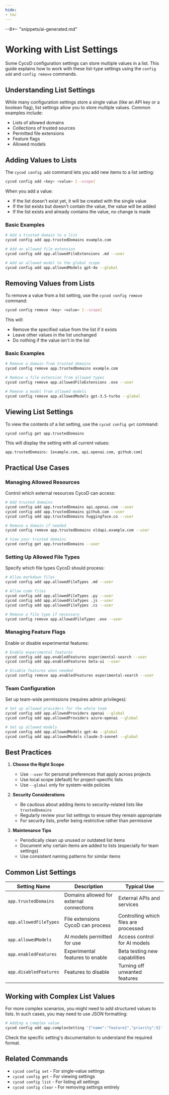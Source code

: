```yaml
---
hide:
- toc
---
```


--8<-- "snippets/ai-generated.md"

# Working with List Settings

Some CycoD configuration settings can store multiple values in a list. This guide explains how to work with these list-type settings using the `config add` and `config remove` commands.

## Understanding List Settings

While many configuration settings store a single value (like an API key or a boolean flag), list settings allow you to store multiple values. Common examples include:

- Lists of allowed domains
- Collections of trusted sources
- Permitted file extensions
- Feature flags
- Allowed models

## Adding Values to Lists

The `cycod config add` command lets you add new items to a list setting:

```bash
cycod config add <key> <value> [--scope]
```

When you add a value:
- If the list doesn't exist yet, it will be created with the single value
- If the list exists but doesn't contain the value, the value will be added
- If the list exists and already contains the value, no change is made

### Basic Examples

```bash
# Add a trusted domain to a list
cycod config add app.trustedDomains example.com

# Add an allowed file extension
cycod config add app.allowedFileExtensions .md --user

# Add an allowed model to the global scope
cycod config add app.allowedModels gpt-4o --global
```

## Removing Values from Lists

To remove a value from a list setting, use the `cycod config remove` command:

```bash
cycod config remove <key> <value> [--scope]
```

This will:
- Remove the specified value from the list if it exists
- Leave other values in the list unchanged
- Do nothing if the value isn't in the list

### Basic Examples

```bash
# Remove a domain from trusted domains
cycod config remove app.trustedDomains example.com

# Remove a file extension from allowed types
cycod config remove app.allowedFileExtensions .exe --user

# Remove a model from allowed models
cycod config remove app.allowedModels gpt-3.5-turbo --global
```

## Viewing List Settings

To view the contents of a list setting, use the `cycod config get` command:

```bash
cycod config get app.trustedDomains
```

This will display the setting with all current values:

```
app.trustedDomains: [example.com, api.openai.com, github.com]
```

## Practical Use Cases

### Managing Allowed Resources

Control which external resources CycoD can access:

```bash
# Add trusted domains
cycod config add app.trustedDomains api.openai.com --user
cycod config add app.trustedDomains github.com --user
cycod config add app.trustedDomains huggingface.co --user

# Remove a domain if needed
cycod config remove app.trustedDomains oldapi.example.com --user

# View your trusted domains
cycod config get app.trustedDomains --user
```

### Setting Up Allowed File Types

Specify which file types CycoD should process:

```bash
# Allow markdown files
cycod config add app.allowedFileTypes .md --user

# Allow code files
cycod config add app.allowedFileTypes .py --user
cycod config add app.allowedFileTypes .js --user
cycod config add app.allowedFileTypes .cs --user

# Remove a file type if necessary
cycod config remove app.allowedFileTypes .exe --user
```

### Managing Feature Flags

Enable or disable experimental features:

```bash
# Enable experimental features
cycod config add app.enabledFeatures experimental-search --user
cycod config add app.enabledFeatures beta-ui --user

# Disable features when needed
cycod config remove app.enabledFeatures experimental-search --user
```

### Team Configuration

Set up team-wide permissions (requires admin privileges):

```bash
# Set up allowed providers for the whole team
cycod config add app.allowedProviders openai --global
cycod config add app.allowedProviders azure-openai --global

# Set up allowed models
cycod config add app.allowedModels gpt-4o --global
cycod config add app.allowedModels claude-3-sonnet --global
```

## Best Practices

1. **Choose the Right Scope**
   - Use `--user` for personal preferences that apply across projects
   - Use local scope (default) for project-specific lists
   - Use `--global` only for system-wide policies

2. **Security Considerations**
   - Be cautious about adding items to security-related lists like `trustedDomains`
   - Regularly review your list settings to ensure they remain appropriate
   - For security lists, prefer being restrictive rather than permissive

3. **Maintenance Tips**
   - Periodically clean up unused or outdated list items
   - Document why certain items are added to lists (especially for team settings)
   - Use consistent naming patterns for similar items

## Common List Settings

| Setting Name | Description | Typical Use |
|--------------|-------------|-------------|
| `app.trustedDomains` | Domains allowed for external connections | External APIs and services |
| `app.allowedFileTypes` | File extensions CycoD can process | Controlling which files are processed |
| `app.allowedModels` | AI models permitted for use | Access control for AI models |
| `app.enabledFeatures` | Experimental features to enable | Beta testing new capabilities |
| `app.disabledFeatures` | Features to disable | Turning off unwanted features |

## Working with Complex List Values

For more complex scenarios, you might need to add structured values to lists. In such cases, you may need to use JSON formatting:

```bash
# Adding a complex value
cycod config add app.complexSetting '{"name":"feature1","priority":5}' --user
```

Check the specific setting's documentation to understand the required format.

## Related Commands

- `cycod config set` - For single-value settings
- `cycod config get` - For viewing settings
- `cycod config list` - For listing all settings
- `cycod config clear` - For removing settings entirely